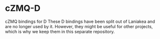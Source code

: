 # cZMQ-D

cZMQ bindings for D
These D bindings have been split out of Laniakea and are no longer used by it.
However, they might be useful for other projects, which is why we keep them in this
separate repository.
